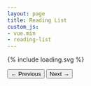 ```yaml
---
layout: page
title: Reading List
custom_js:
- vue.min
- reading-list
---
```

<div id="app">

<div class="status-toggle-wrap">
	<template v-for="status in statuses">
		<div class="status-toggle" :class="{ active : currentStatus == status.id }">
			<input type="radio"
			:id="status.id"
			:value="status.id"
			:name="status.id"
			v-model="currentStatus">
			<label :for="status.id" v-html="status.title"></label>
		</div>
	</template>
</div>

<div class="loading" v-show="loading">
	{% include loading.svg %}
</div>

<div v-if="books">
<ul class="book-list">
	<book
		v-for="book in paginatedData"
		v-bind:book="book"
	></book>
</ul>

<nav v-if="pageCount >= 1" class="book-list-nav">
	<button type="button" :disabled="pageNumber === 0" v-on:click="prevPage">&larr;<span class="screen-reader-text"> Previous</span></button>
	<button type="button" :disabled="pageNumber >= pageCount" v-on:click="nextPage"><span class="screen-reader-text">Next </span> &rarr;</button>
</nav>
</div>

</div>
